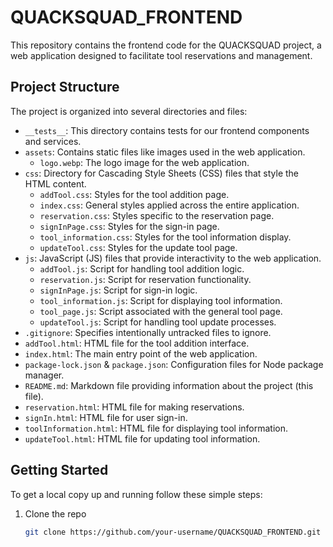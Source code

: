 # QUACKSQUAD_FRONTEND

This repository contains the frontend code for the QUACKSQUAD project, a web application designed to facilitate tool reservations and management.

## Project Structure

The project is organized into several directories and files:

- `__tests__`: This directory contains tests for our frontend components and services.
- `assets`: Contains static files like images used in the web application.
  - `logo.webp`: The logo image for the web application.
- `css`: Directory for Cascading Style Sheets (CSS) files that style the HTML content.
  - `addTool.css`: Styles for the tool addition page.
  - `index.css`: General styles applied across the entire application.
  - `reservation.css`: Styles specific to the reservation page.
  - `signInPage.css`: Styles for the sign-in page.
  - `tool_information.css`: Styles for the tool information display.
  - `updateTool.css`: Styles for the update tool page.
- `js`: JavaScript (JS) files that provide interactivity to the web application.
  - `addTool.js`: Script for handling tool addition logic.
  - `reservation.js`: Script for reservation functionality.
  - `signInPage.js`: Script for sign-in logic.
  - `tool_information.js`: Script for displaying tool information.
  - `tool_page.js`: Script associated with the general tool page.
  - `updateTool.js`: Script for handling tool update processes.
- `.gitignore`: Specifies intentionally untracked files to ignore.
- `addTool.html`: HTML file for the tool addition interface.
- `index.html`: The main entry point of the web application.
- `package-lock.json` & `package.json`: Configuration files for Node package manager.
- `README.md`: Markdown file providing information about the project (this file).
- `reservation.html`: HTML file for making reservations.
- `signIn.html`: HTML file for user sign-in.
- `toolInformation.html`: HTML file for displaying tool information.
- `updateTool.html`: HTML file for updating tool information.

## Getting Started

To get a local copy up and running follow these simple steps:

1. Clone the repo
   ```sh
   git clone https://github.com/your-username/QUACKSQUAD_FRONTEND.git